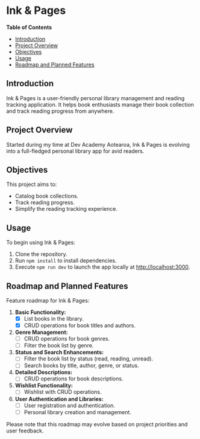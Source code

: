 # Ink & Pages

**Table of Contents**
- [Introduction](#introduction)
- [Project Overview](#project-overview)
- [Objectives](#objectives)
- [Usage](#usage)
- [Roadmap and Planned Features](#roadmap-and-planned-features)

## Introduction

Ink & Pages is a user-friendly personal library management and reading tracking application. It helps book enthusiasts manage their book collection and track reading progress from anywhere.

## Project Overview

Started during my time at Dev Academy Aotearoa, Ink & Pages is evolving into a full-fledged personal library app for avid readers.

## Objectives

This project aims to:
- Catalog book collections.
- Track reading progress.
- Simplify the reading tracking experience.

## Usage

To begin using Ink & Pages:
1. Clone the repository.
2. Run `npm install` to install dependencies.
3. Execute `npm run dev` to launch the app locally at [http://localhost:3000](http://localhost:3000).

## Roadmap and Planned Features

Feature roadmap for Ink & Pages:
1. **Basic Functionality:**
   - [x] List books in the library.
   - [x] CRUD operations for book titles and authors.
   
2. **Genre Management:**
   - [ ] CRUD operations for book genres.
   - [ ] Filter the book list by genre.

3. **Status and Search Enhancements:**
   - [ ] Filter the book list by status (read, reading, unread).
   - [ ] Search books by title, author, genre, or status.

4. **Detailed Descriptions:**
   - [ ] CRUD operations for book descriptions.

5. **Wishlist Functionality:**
   - [ ] Wishlist with CRUD operations.

6. **User Authentication and Libraries:**
   - [ ] User registration and authentication.
   - [ ] Personal library creation and management.

Please note that this roadmap may evolve based on project priorities and user feedback.
